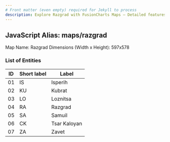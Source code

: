 ```yaml
---
# Front matter (even empty) required for Jekyll to process
description: Explore Razgrad with FusionCharts Maps – Detailed features for seamless integration. Try now & enhance your data visualization today! 
---
```


## JavaScript Alias: maps/razgrad

Map Name: Razgrad
Dimensions (Width x Height): 597x578





### List of Entities

ID | Short label | Label
---|---|---|
01|IS|Isperih
02|KU|Kubrat
03|LO|Loznitsa
04|RA|Razgrad
05|SA|Samuil
06|CK|Tsar Kaloyan
07|ZA|Zavet

